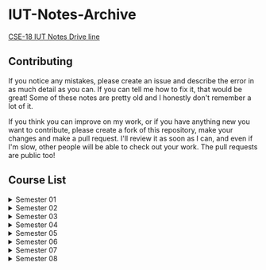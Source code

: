 # IUT-Notes-Archive
[CSE-18 IUT Notes Drive line](https://drive.google.com/drive/u/0/folders/1rSHFEF6RIU3W0CWekU9f1D4GPMhZnwKT)

## Contributing
If you notice any mistakes, please create an issue and describe the error in as much detail as you can. If you can tell me how to fix it, that would be great! Some of these notes are pretty old and I honestly don't remember a lot of it.

If you think you can improve on my work, or if you have anything new you want to contribute, please create a fork of this repository, make your changes and make a pull request. I'll review it as soon as I can, and even if I'm slow, other people will be able to check out your work. The pull requests are public too!

## Course List

<details>
  <summary>Semester 01</summary>
  
  - [ACM Programming Training](./Semester%2001/ACM%20Programming%20Training)
  - [CSE 4104 (Engineering Drawing Lab)](./Semester%2001/CSE%204104%20%28Engineering%20Drawing%20Lab%29)
  - [CSE 4105 (Computing for Engineers)](./Semester%2001/CSE%204105%20%28Computing%20for%20Engineers%29)
  - [CSE 4107 (Structured Programming 1)](./Semester%2001/CSE%204107%20%28Structured%20Programming%201%29)
  - [CSE 4108 (Structured Programming 1 Lab)](./Semester%2001/CSE%204108%20%28Structured%20Programming%201%20Lab%29)
  - [HUM 4145 (Islamiat)](./Semester%2001/HUM%204145%20%28Islamiat%29)
  - [HUM 4147 (Technology, Environment & Society)](./Semester%2001/HUM%204147%20%28Technology%2C%20Environment%20%26%20Society%29)
  - [Math 4141 (Geometry & Differential Calculus)](./Semester%2001/Math%204141%20%28Geometry%20%26%20Differential%20Calculus%29)
  - [Phy 4141 (Physics 1)](./Semester%2001/Phy%204141%20%28Physics%201%29)
  - [Phy 4142 (Physics 1 Lab)](./Semester%2001/Phy%204142%20%28Physics%201%20Lab%29)
</details>

<details>
  <summary>Semester 02</summary>
  
  - [CHEM 4241 (Chemistry)](./Semester%2002/CHEM%204241%20%28Chemistry%29)
  - [Chem 4242 (Chemistry Lab)](./Semester%2002/Chem%204242%20%28Chemistry%20Lab%29)
  - [CSE 4202 (Structured Programming II Lab)](./Semester%2002/CSE%204202%20%28Structured%20Programming%20II%20Lab%29)
  - [CSE 4203 (Discrete Mathematics)](./Semester%2002/CSE%204203%20%28Discrete%20Mathematics%29)
  - [CSE 4205 (Digital Logic Design)](./Semester%2002/CSE%204205%20%28Digital%20Logic%20Design%29)
  - [CSE 4206 (Digital Logic Design Lab)](./Semester%2002/CSE%204206%20%28Digital%20Logic%20Design%20Lab%29)
  - [HUM 4241 (Islamic History Science and Culture)](./Semester%2002/HUM%204241%20%28Islamic%20History%20Science%20and%20Culture%29)
  - [Hum 4242 (Arabic II)](./Semester%2002/Hum%204242%20%28Arabic%20II%29)
  - [MATH 4241 (Integral Calculus and Differential Equations)](./Semester%2002/MATH%204241%20%28Integral%20Calculus%20and%20Differential%20Equations%29)
  - [PHY 4241 (Physics II)](./Semester%2002/PHY%204241%20%28Physics%20II%29)
  - [PHY 4242 (Physics II Lab)](./Semester%2002/PHY%204242%20%28Physics%20II%20Lab%29)
</details>

<details>
  <summary>Semester 03</summary>
  
  - [CSE 4301 (Object-Oriented Programming)](./Semester%2003/CSE%204301%20%28Object-Oriented%20Programming%29)
  - [CSE 4302 (Object-Oriented Programming Lab)](./Semester%2003/CSE%204302%20%28Object-Oriented%20Programming%20Lab%29)
  - [CSE 4303 (Data Structures)](./Semester%2003/CSE%204303%20%28Data%20Structures%29)
  - [CSE 4304 (Data Structures Lab)](./Semester%2003/CSE%204304%20%28Data%20Structures%20Lab%29)
  - [CSE 4305 (Computer Organization and Architecture)](./Semester%2003/CSE%204305%20%28Computer%20Organization%20and%20Architecture%29)
  - [CSE 4307 (Database Management Systems)](./Semester%2003/CSE%204307%20%28Database%20Management%20Systems%29)
  - [CSE 4308 (Database Management Systems Lab)](./Semester%2003/CSE%204308%20%28Database%20Management%20Systems%20Lab%29)
  - [EEE 4383 (Electronic Devices and Circuits)](./Semester%2003/EEE%204383%20%28Electronic%20Devices%20and%20Circuits%29)
  - [EEE 4384 (Electronic Devices and Circuits Lab)](./Semester%2003/EEE%204384%20%28Electronic%20Devices%20and%20Circuits%20Lab%29)
  - [MATH 4341 (Linear Algebra)](./Semester%2003/MATH%204341%20%28Linear%20Algebra%29)
</details>

<details>
  <summary>Semester 04</summary>
  
  - [CSE 4402 (Visual Programming Lab)](./Semester%2004/CSE%204402%20%28Visual%20Programming%20Lab%29)
  - [CSE 4403 (Algorithms)](./Semester%2004/CSE%204403%20%28Algorithms%29)
  - [CSE 4404 (Algorithms Lab)](./Semester%2004/CSE%204404%20%28Algorithms%20Lab%29)
  - [CSE 4405 (Data and Telecommunications)](./Semester%2004/CSE%204405%20%28Data%20and%20Telecommunications%29)
  - [CSE 4407 (System Analysis and Design)](./Semester%2004/CSE%204407%20%28System%20Analysis%20and%20Design%29)
  - [CSE 4408 (System Analysis and Design Lab)](./Semester%2004/CSE%204408%20%28System%20Analysis%20and%20Design%20Lab%29)
  - [EEE 4483 (Digital Electronics and Pulse Techniques)](./Semester%2004/EEE%204483%20%28Digital%20Electronics%20and%20Pulse%20Techniques%29)
  - [EEE 4484 (Digital Electronics and Pulse Techniques Lab)](./Semester%2004/EEE%204484%20%28Digital%20Electronics%20and%20Pulse%20Techniques%20Lab%29)
  - [HUM 4441 (Engineering Ethics)](./Semester%2004/HUM%204441%20%28Engineering%20Ethics%29)
  - [MATH 4441 (Probability and Statistics)](./Semester%2004/MATH%204441%20%28Probability%20and%20Statistics%29)
</details>

<details>
  <summary>Semester 05</summary>
  
  - [CSE 4501 (Operating Systems)](./Semester%2005/CSE%204501%20%28Operating%20Systems%29)
  - [CSE 4502 (Operating Systems Lab)](./Semester%2005/CSE%204502%20%28Operating%20Systems%20Lab%29)
  - [CSE 4503 (Microprocessor and Assembly Language)](./Semester%2005/CSE%204503%20%28Microprocessor%20and%20Assembly%20Language%29)
  - [CSE 4504 (Microprocessor and Assembly Language Lab)](./Semester%2005/CSE%204504%20%28Microprocessor%20and%20Assembly%20Language%20Lab%29)
  - [CSE 4508 (RDBMS Programming Lab)](./Semester%2005/CSE%204508%20%28RDBMS%20Programming%20Lab%29)
  - [CSE 4510 (Software Development)](./Semester%2005/CSE%204510%20%28Software%20Development%29)
  - [CSE 4511 (Computer Networks)](./Semester%2005/CSE%204511%20%28Computer%20Networks%29)
  - [CSE 4512 (Computer Networks Lab)](./Semester%2005/CSE%204512%20%28Computer%20Networks%20Lab%29)
  - [CSE 4513 (Software Engineering and Object-Oriented Design)](./Semester%2005/CSE%204513%20%28Software%20Engineering%20and%20Object-Oriented%20Design%29)
  - [CSE 4549 (Simulation and Modelling)](./Semester%2005/CSE%204549%20%28Simulation%20and%20Modelling%29)
  - [CSE 4550 (Simulation and Modelling Lab)](./Semester%2005/CSE%204550%20%28Simulation%20and%20Modelling%20Lab%29)
  - [Math 4541 (Multivariable Calculus and Complex Variables)](./Semester%2005/Math%204541%20%28Multivariable%20Calculus%20and%20Complex%20Variables%29)
</details>

<details>
  <summary>Semester 06</summary>
  
  - [CSE 4614 (Technical Report Writing)](./Semester%2006/CSE%204614%20%28Technical%20Report%20Writing%29)
  - [CSE 4615 (Wireless Networks)](./Semester%2006/CSE%204615%20%28Wireless%20Networks%29)
  - [CSE 4616 (Wireless Networks Lab)](./Semester%2006/CSE%204616%20%28Wireless%20Networks%20Lab%29)
  - [CSE 4619 (Peripherals and Interfacing)](./Semester%2006/CSE%204619%20%28Peripherals%20and%20Interfacing%29)
  - [CSE 4620 (Peripherals and Interfacing Lab)](./Semester%2006/CSE%204620%20%28Peripherals%20and%20Interfacing%20Lab%29)
  - [CSE 4621 (Machine Learning)](./Semester%2006/CSE%204621%20%28Machine%20Learning%29)
  - [CSE 4622 (Machine Learning Lab)](./Semester%2006/CSE%204622%20%28Machine%20Learning%20Lab%29)
  - [CSE 4635 (Web Architecture)](./Semester%2006/CSE%204635%20%28Web%20Architecture%29)
  - [CSE 4636 (Web Architecture Lab)](./Semester%2006/CSE%204636%20%28Web%20Architecture%20Lab%29)
  - [CSE 4643 (Mobile Application Development)](./Semester%2006/CSE%204643%20%28Mobile%20Application%20Development%29)
  - [CSE 4644 (Mobile Application Development Lab)](./Semester%2006/CSE%204644%20%28Mobile%20Application%20Development%20Lab%29)
  - [Hum 4641 (Accounting)](./Semester%2006/Hum%204641%20%28Accounting%29)
</details>

<details>
  <summary>Semester 07</summary>
  
  - [CSE 4703 (Theory of Computing)](./Semester%2007/CSE%204703%20%28Theory%20of%20Computing%29)
  - [CSE 4711 (Artificial Intelligence)](./Semester%2007/CSE%204711%20%28Artificial%20Intelligence%29)
  - [CSE 4712 (Artifical Intelligence Lab)](./Semester%2007/CSE%204712%20%28Artifical%20Intelligence%20Lab%29)
  - [CSE 4733 (Digital Image Processing)](./Semester%2007/CSE%204733%20%28Digital%20Image%20Processing%29)
  - [CSE 4734 (Digital Image Processing Lab)](./Semester%2007/CSE%204734%20%28Digital%20Image%20Processing%20Lab%29)
  - [CSE 4743 (Cryptography and Network Security)](./Semester%2007/CSE%204743%20%28Cryptography%20and%20Network%20Security%29)
  - [HUM 4741 (Business Communication and Law)](./Semester%2007/HUM%204741%20%28Business%20Communication%20and%20Law%29)
  - [MATH 4741 (Mathematical Analysis)](./Semester%2007/MATH%204741%20%28Mathematical%20Analysis%29)
</details>

<details>
  <summary>Semester 08</summary>
  
  - [CSE 4801 (Compiler Design)](./Semester%2008/CSE%204801%20%28Compiler%20Design%29)
  - [CSE 4802 (Compiler Design Lab)](./Semester%2008/CSE%204802%20%28Compiler%20Design%20Lab%29)
  - [CSE 4803 (Graph Theory)](./Semester%2008/CSE%204803%20%28Graph%20Theory%29)
  - [CSE 4807 (IT Organization and Management)](./Semester%2008/CSE%204807%20%28IT%20Organization%20and%20Management%29)
  - [CSE 4809 (Algorithm Engineering)](./Semester%2008/CSE%204809%20%28Algorithm%20Engineering%29)
  - [CSE 4810 (Algorithm Engineering Lab)](./Semester%2008/CSE%204810%20%28Algorithm%20Engineering%20Lab%29)
  - [CSE 4835 (Pattern Recognition)](./Semester%2008/CSE%204835%20%28Pattern%20Recognition%29)
  - [CSE 4836 (Pattern Recognition Lab)](./Semester%2008/CSE%204836%20%28Pattern%20Recognition%20Lab%29)
  - [CSE 4851 (Design Pattern)](./Semester%2008/CSE%204851%20%28Design%20Pattern%29)
</details>
